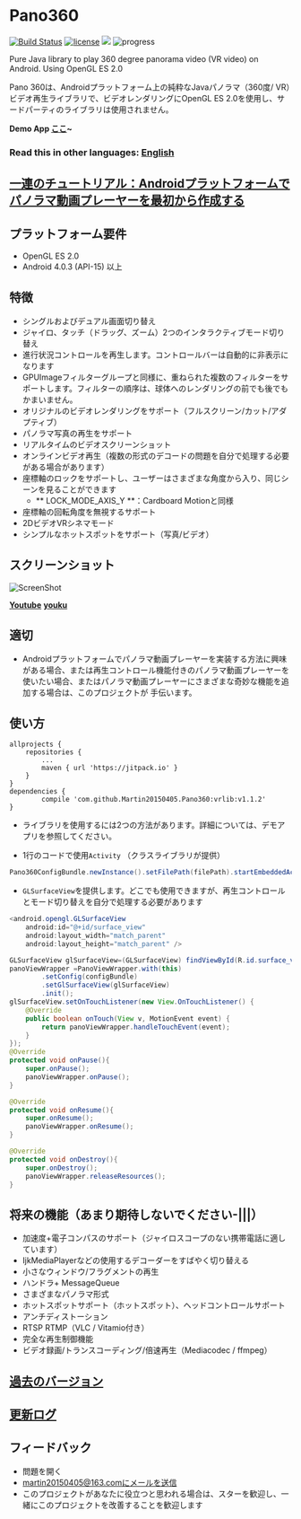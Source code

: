 # Pano360
[![Build Status](https://travis-ci.org/Martin20150405/Pano360.svg?branch=master)](https://travis-ci.org/Martin20150405/Pano360) [![license](https://img.shields.io/github/license/mashape/apistatus.svg)](LECENSE) [![](https://jitpack.io/v/Martin20150405/Pano360.svg)](https://jitpack.io/#Martin20150405/Pano360)  ![progress](http://progressed.io/bar/62?title=Progress)

Pure Java library to play 360 degree panorama video (VR video) on Android. Using OpenGL ES 2.0 
  
Pano 360は、Androidプラットフォーム上の純粋なJavaパノラマ（360度/ VR）ビデオ再生ライブラリで、ビデオレンダリングにOpenGL ES 2.0を使用し、サードパーティのライブラリは使用されません。

**Demo App [ここ](https://raw.githubusercontent.com/Martin20150405/Pano360/master/pano360demo/release/pano360demo-release.apk)~**

### Read this in other languages: [English](README.en.md)

## [一連のチュートリアル：Androidプラットフォームでパノラマ動画プレーヤーを最初から作成する](http://blog.csdn.net/Martin20150405/article/details/53149578)


## プラットフォーム要件
* OpenGL ES 2.0 
* Android 4.0.3 (API-15) 以上

## 特徴
* シングルおよびデュアル画面切り替え
* ジャイロ、タッチ（ドラッグ、ズーム）2つのインタラクティブモード切り替え
* 進行状況コントロールを再生します。コントロールバーは自動的に非表示になります
* GPUImageフィルターグループと同様に、重ねられた複数のフィルターをサポートします。フィルターの順序は、球体へのレンダリングの前でも後でもかまいません。
* オリジナルのビデオレンダリングをサポート（フルスクリーン/カット/アダプティブ）
* パノラマ写真の再生をサポート
* リアルタイムのビデオスクリーンショット
* オンラインビデオ再生（複数の形式のデコードの問題を自分で処理する必要がある場合があります）
* 座標軸のロックをサポートし、ユーザーはさまざまな角度から入り、同じシーンを見ることができます
     * ** LOCK_MODE_AXIS_Y **：Cardboard Motionと同様
* 座標軸の回転角度を無視するサポート
* 2DビデオVRシネマモード
* シンプルなホットスポットをサポート（写真/ビデオ）

## スクリーンショット
![ScreenShot](https://github.com/Martin20150405/Pano360/blob/master/screenshots/player_screen.png)

[**Youtube**](https://youtu.be/kTJfI_dRLUk)
[**youku**](http://v.youku.com/v_show/id_XMjY4ODI4OTM3Mg==?spm=a2h3j.8428770.3416059.1)

## 適切
* Androidプラットフォームでパノラマ動画プレーヤーを実装する方法に興味がある場合、または再生コントロール機能付きのパノラマ動画プレーヤーを使いたい場合、またはパノラマ動画プレーヤーにさまざまな奇妙な機能を追加する場合は、このプロジェクトが 手伝います。

## 使い方
	allprojects {
		repositories {
			...
			maven { url 'https://jitpack.io' }
		}
	}
	dependencies {
	        compile 'com.github.Martin20150405.Pano360:vrlib:v1.1.2'
	}
	
* ライブラリを使用するには2つの方法があります。詳細については、デモアプリを参照してください。  

* 1行のコードで使用`Activity`  （クラスライブラリが提供）
```java
Pano360ConfigBundle.newInstance().setFilePath(filePath).startEmbeddedActivity(this);
```

* `GLSurfaceView`を提供します。どこでも使用できますが、再生コントロールとモード切り替えを自分で処理する必要があります
```java
<android.opengl.GLSurfaceView
    android:id="@+id/surface_view"
    android:layout_width="match_parent"
    android:layout_height="match_parent" />
```
```java
GLSurfaceView glSurfaceView=(GLSurfaceView) findViewById(R.id.surface_view);
panoViewWrapper =PanoViewWrapper.with(this)
		.setConfig(configBundle)
		.setGlSurfaceView(glSurfaceView)
		.init();
glSurfaceView.setOnTouchListener(new View.OnTouchListener() {
	@Override
	public boolean onTouch(View v, MotionEvent event) {
		return panoViewWrapper.handleTouchEvent(event);
	}
});
@Override
protected void onPause(){
	super.onPause();
	panoViewWrapper.onPause();
}

@Override
protected void onResume(){
	super.onResume();
	panoViewWrapper.onResume();
}

@Override
protected void onDestroy(){
	super.onDestroy();
	panoViewWrapper.releaseResources();
}
```

## 将来の機能（あまり期待しないでください-|||）
* 加速度+電子コンパスのサポート（ジャイロスコープのない携帯電話に適しています）
* IjkMediaPlayerなどの使用するデコーダーをすばやく切り替える
* 小さなウィンドウ/フラグメントの再生
* ハンドラ+ MessageQueue
* さまざまなパノラマ形式
* ホットスポットサポート（ホットスポット）、ヘッドコントロールサポート
* アンチディストーション
* RTSP RTMP（VLC / Vitamio付き）
* 完全な再生制御機能
* ビデオ録画/トランスコーディング/倍速再生（Mediacodec / ffmpeg）

## [過去のバージョン](https://github.com/Martin20150405/Pano360/releases)

## [更新ログ](https://github.com/Martin20150405/Pano360/wiki/ChangeLog)



## フィードバック

* 問題を開く
* martin20150405@163.comにメールを送信
* このプロジェクトがあなたに役立つと思われる場合は、スターを歓迎し、一緒にこのプロジェクトを改善することを歓迎します
